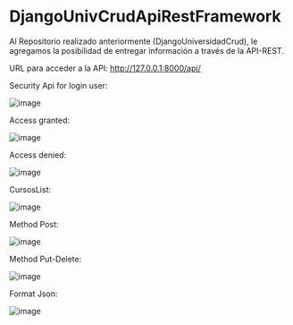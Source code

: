 # DjangoUnivCrudApiRestFramework
Al Repositorio realizado anteriormente (DjangoUniversidadCrud), le agregamos la posibilidad de entregar información a través de la API-REST.

URL para acceder a la API: http://127.0.0.1:8000/api/

Security Api for login user:

![image](https://user-images.githubusercontent.com/77742059/134203285-af7d862d-3153-4cb4-99c5-1706c735e8d7.png)

Access granted:

![image](https://user-images.githubusercontent.com/77742059/134203538-ea6b353f-276c-4ded-b078-c779e51ae4b5.png)

Access denied:

![image](https://user-images.githubusercontent.com/77742059/134204594-8278f6c3-4bfb-4dbe-b16e-3f3fc5b58214.png)

CursosList:

![image](https://user-images.githubusercontent.com/77742059/134205467-269a738a-a3a2-4e0f-a6fe-acdf108edda5.png)

Method Post:

![image](https://user-images.githubusercontent.com/77742059/134205710-99cc587b-611d-4009-b9b8-fbf6ed02dd37.png)

Method Put-Delete:

![image](https://user-images.githubusercontent.com/77742059/134206744-d78a9f69-e4e2-4115-9d72-4718ba66ee50.png)

Format Json:

![image](https://user-images.githubusercontent.com/77742059/134206859-d6e19ba3-8dbb-498a-bff5-69b9282ef3e8.png)
